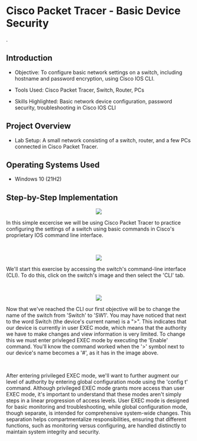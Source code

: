 
<h1>Cisco Packet Tracer - Basic Device Security</h1>
.<br />


<h2>Introduction</h2>

- Objective: To configure basic network settings on a switch, including hostname and password encryption, using Cisco IOS CLI.

- Tools Used: Cisco Packet Tracer, Switch, Router, PCs

- Skills Highlighted: Basic network device configuration, password security, troubleshooting in Cisco IOS CLI


<h2>Project Overview</h2>

- Lab Setup: A small network consisting of a switch, router, and a few PCs connected in Cisco Packet Tracer.

<h2>Operating Systems Used </h2>

- Windows 10</b> (21H2)


<h2>Step-by-Step Implementation</h2>
<p align = "center">
<img src= "https://github.com/user-attachments/assets/140e114b-1521-46af-8c3e-fb6a57beebb7">
</p>
<p>
In this simple excercise we will be using Cisco Packet Tracer to practice configuring the settings of a switch using basic commands in Cisco's proprietary IOS command line interface.
</p>
<br />

<p align = "center">
<img src="https://github.com/user-attachments/assets/8ca1adb9-0c9d-439b-94a1-d7de571984a2">
</p>
<p>
We'll start this exercise by accessing the switch's command-line interface (CLI). To do this, click on the switch's image and then select the 'CLI' tab.
</p>
<br />

<p align = "center">
<img src= "https://github.com/user-attachments/assets/86aedc88-3607-426a-a512-cb2edfac89a2">

</p>
<p>
Now that we've reached the CLI our first objective will be to change the name of the switch from 'Switch' to 'SW1'. You may have noticed that next to the word Switch (the device's current name) is a ">". This indicates that our device is currently in user EXEC mode, which means that the authority we have to make changes and view information is very limited. To change this we must enter privleged EXEC mode by executing the 'Enable' command. You'll know the command worked when the '>' symbol next to our device's name becomes a '#', as it has in the image above.
</p>
<br />







<p>
After entering privileged EXEC mode, we'll want to further augment our level of authority by entering global configuration mode using the 'config t' command. Although privileged EXEC mode grants more access than user EXEC mode, it's important to understand that these modes aren't simply steps in a linear progression of access levels. User EXEC mode is designed for basic monitoring and troubleshooting, while global configuration mode, though separate, is intended for comprehensive system-wide changes. This separation helps compartmentalize responsibilities, ensuring that different functions, such as monitoring versus configuring, are handled distinctly to maintain system integrity and security.
</p>
